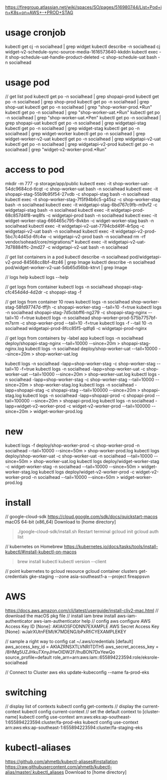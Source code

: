 https://firegroup.atlassian.net/wiki/spaces/SO/pages/516980744/List+Pod+in+K8s+on+AWS+-+PROD+STAG

# usage cronjob
kubectl get cj -n socialhead | grep widget
kubectl describe -n socialhead cj widget-v2-schedule-sync-source-media-1616573640-kkddn
kubectl exec -it shop-schedule-uat-handle-product-deleted -c shop-schedule-uat bash -n socialhead

# usage pod
// get list pod
kubectl get po -n socialhead | grep shopapi-prod 
kubectl get po -n socialhead | grep shop-prod
kubectl get po -n socialhead | grep shop-uat
kubectl get po -n socialhead | grep "shop-worker-prod.*Run"
kubectl get po -n socialhead | grep "shop-worker-uat.*Run"
kubectl get po -n socialhead | grep "shop-worker-uat.*Pen"
kubectl get po -n socialhead | grep shopapi-uat
kubectl get po -n socialhead | grep widgetapi-stag
kubectl get po -n socialhead | grep widget-stag
kubectl get po -n socialhead | grep widget-worker
kubectl get po -n socialhead | grep widget-worker-v2-uat
kubectl get po -n socialhead | grep widgetapi-v2-uat
kubectl get po -n socialhead | grep widgetapi-v2-prod
kubectl get po -n socialhead | grep "widget-v2-worker-prod.*Run"

# access to pod
mkdir -m 777 -p storage/app/public
kubectl exec -it shop-worker-uat-54dc9684cd-tlcqt -c shop-worker-uat bash -n socialhead
kubectl exec -it shopapi-stag-55b9b95f54-27vdb -c shopapi-stag bash -n socialhead
kubectl exec -it shop-worker-stag-7f5f94b6c5-g45sz -c shop-worker-stag bash -n socialhead
kubectl exec -it widgetapi-stag-6bd767c9fb-m9vf2 -c widgetapi-stag bash -n socialhead
kubectl exec -it widgetapi-prod-68c857d4f8-wq8fs -c widgetapi-prod bash -n socialhead
kubectl exec -it widget-worker-stag-666465c795-8vkbn -c widget-worker-stag bash -n socialhead
kubectl exec -it widgetapi-v2-uat-7794cbd49f-4r5pq -c widgetapi-v2-uat bash -n socialhead
kubectl exec -it widgetapi-v2-prod-5bc7c4d45d-6fc4w -c widgetapi-v2-prod bash -n socialhead
rm -rf vendor/sohead/core/migrations/*
kubectl exec -it widgetapi-v2-uat-7d78884ffc-2md27 -c widgetapi-v2-uat bash -n socialhead

// get list containers in a pod
kubectl describe -n socialhead pod/widgetapi-v2-prod-84568cc8bf-4tz46 | grep Image
kubectl describe -n socialhead pod/widget-worker-v2-uat-5db65d56bb-ktrvt | grep Image

// logs help
kubectl logs --help

// get logs from container
kubectl logs -n socialhead shopapi-stag-cfc454d4d-4d2dr -c shopapi-stag -f 

// get logs from container 10 rows
kubectl logs -n socialhead shop-worker-stag-58fd97747d-tffjh -c shopapi-worker-stag --tail=10 -f=true
kubectl logs -n socialhead shopapi-stag-7d5cbbff6-ng279 -c shopapi-stag-nginx --tail=10 -f=true
kubectl logs -n socialhead shop-worker-prod-575b7757bf-m7srm -c shop-worker-prod --tail=10 -f=true
kubectl logs -f --tail 10 -n socialhead widgetapi-prod-8fcc85f5-qdfq6 -c widgetapi-prod-nginx

// get logs from containers by -label app
kubectl logs -n socialhead deploy/shopapi-stag-nginx --tail=10000 --since=20m > shopapi-stag-nginx.log
kubectl logs -n socialhead deploy/shop-worker-uat --tail=10000 --since=20m > shop-worker-uat.log

kubectl logs -n socialhead -lapp=shop-worker-stag -c shop-worker-stag --tail=10 -f=true
kubectl logs -n socialhead -lapp=shop-worker-uat -c shop-worker-uat --tail=10000 --since=20m > shop-worker-uat.log
kubectl logs -n socialhead -lapp=shop-worker-stag -c shop-worker-stag --tail=10000 --since=20m > shop-worker-stag.log
kubectl logs -n socialhead -lapp=shopapi-stag -c shopapi-stag --tail=100000 --since=20m > shopapi-stag.log
kubectl logs -n socialhead -lapp=shopapi-prod -c shopapi-prod --tail=100000 --since=20m > shopapi-prod.log
kubectl logs -n socialhead -lapp=widget-v2-worker-prod -c widget-v2-worker-prod --tail=100000 --since=20m > widget-worker-prod.log
# new
kubectl logs -f deploy/shop-worker-prod -c shop-worker-prod -n socialhead --tail=10000 --since=50m > shop-worker-prod.log
kubectl logs deploy/shop-worker-uat -c shop-worker-uat -n socialhead --tail=10000 --since=50m > shop-worker-uat.log
kubectl logs deploy/widget-worker-stag -c widget-worker-stag -n socialhead --tail=10000 --since=50m > widget-worker-stag.log
kubectl logs deploy/widget-v2-worker-prod -c widget-v2-worker-prod -n socialhead --tail=10000 --since=50m > widget-worker-prod.log

# install 
// google-cloud-sdk
https://cloud.google.com/sdk/docs/quickstart-macos
macOS 64-bit (x86_64)
Download to [home directory]
> ./google-cloud-sdk/install.sh
Restart terminal
> gcloud init
> gcloud auth list

// kubernetes on Homebrew
https://kubernetes.io/docs/tasks/tools/install-kubectl/#install-kubectl-on-macos
> brew install kubectl 
> kubectl version --client

// point kubernetes to gcloud resource
gcloud container clusters get-credentials gke-staging --zone asia-southeast1-a --project fireappsvn

# AWS
https://docs.aws.amazon.com/cli/latest/userguide/install-cliv2-mac.html
// download the macOS pkg file
// install iam
brew install aws-iam-authenticator
aws-iam-authenticator help
// config
aws configure
AWS Access Key ID [None]: AKIAIOSFODNN7EXAMPLE
AWS Secret Access Key [None]: wJalrXUtnFEMI/K7MDENG/bPxRfiCYEXAMPLEKEY

// sample a right way to config
cat ~/.aws/credentials
[default]
aws_access_key_id = AKIAZRNSXTLVNRITDTH5
aws_secret_access_key = /8HMg5UZJHkuTXnyJHwOIDW2F/lhuBON7DxYewQo
source_profile=default
role_arn=arn:aws:iam::655894223594:role/eksrole-socialhead


// Connect to Cluster
aws eks update-kubeconfig --name fa-prod-eks

# switching 
// display list of contexts
kubectl config get-contexts
// display the current-context
kubectl config current-context
// set the default context to [cluster-name]
kubectl config use-context arn:aws:eks:ap-southeast-1:655894223594:cluster/fa-prod-eks
kubectl config use-context arn:aws:eks:ap-southeast-1:655894223594:cluster/fa-staging-eks

# kubectl-aliases
https://github.com/ahmetb/kubectl-aliases#installation
https://raw.githubusercontent.com/ahmetb/kubectl-alias/master/.kubectl_aliases
Download to [home directory]